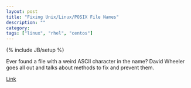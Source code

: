 ```yaml
---
layout: post
title: "Fixing Unix/Linux/POSIX File Names"
description: ""
category: 
tags: ["linux", "rhel", "centos"]
---
```

{% include JB/setup %}

Ever found a file with a weird ASCII character in the name?  David Wheeler goes all out and talks about methods to fix and prevent them.

[Link](http://www.dwheeler.com/essays/fixing-unix-linux-filenames.html)